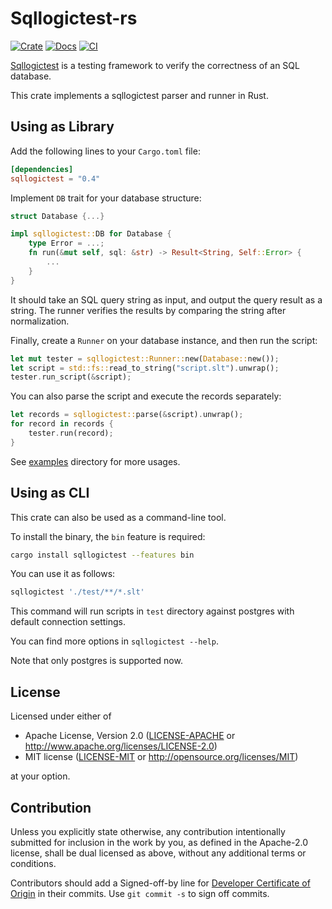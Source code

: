 # Sqllogictest-rs

[![Crate](https://img.shields.io/crates/v/sqllogictest.svg)](https://crates.io/crates/sqllogictest)
[![Docs](https://docs.rs/sqllogictest/badge.svg)](https://docs.rs/sqllogictest)
[![CI](https://github.com/singularity-data/sqllogictest-rs/workflows/CI/badge.svg?branch=main)](https://github.com/singularity-data/sqllogictest-rs/actions)

[Sqllogictest][Sqllogictest] is a testing framework to verify the correctness of an SQL database.

This crate implements a sqllogictest parser and runner in Rust.

[Sqllogictest]: https://www.sqlite.org/sqllogictest/doc/trunk/about.wiki

## Using as Library

Add the following lines to your `Cargo.toml` file:

```toml
[dependencies]
sqllogictest = "0.4"
```

Implement `DB` trait for your database structure:

```rust
struct Database {...}

impl sqllogictest::DB for Database {
    type Error = ...;
    fn run(&mut self, sql: &str) -> Result<String, Self::Error> {
        ...
    }
}
```

It should take an SQL query string as input, and output the query result as a string.
The runner verifies the results by comparing the string after normalization.

Finally, create a `Runner` on your database instance, and then run the script:

```rust
let mut tester = sqllogictest::Runner::new(Database::new());
let script = std::fs::read_to_string("script.slt").unwrap();
tester.run_script(&script);
```

You can also parse the script and execute the records separately:

```rust
let records = sqllogictest::parse(&script).unwrap();
for record in records {
    tester.run(record);
}
```

See [examples](./examples) directory for more usages.

## Using as CLI

This crate can also be used as a command-line tool.

To install the binary, the `bin` feature is required:

```sh
cargo install sqllogictest --features bin
```

You can use it as follows:

```sh
sqllogictest './test/**/*.slt'
```

This command will run scripts in `test` directory against postgres with default connection settings.

You can find more options in `sqllogictest --help`.

Note that only postgres is supported now.

## License

Licensed under either of

 * Apache License, Version 2.0
   ([LICENSE-APACHE](LICENSE-APACHE) or http://www.apache.org/licenses/LICENSE-2.0)
 * MIT license
   ([LICENSE-MIT](LICENSE-MIT) or http://opensource.org/licenses/MIT)

at your option.

## Contribution

Unless you explicitly state otherwise, any contribution intentionally submitted
for inclusion in the work by you, as defined in the Apache-2.0 license, shall be
dual licensed as above, without any additional terms or conditions.

Contributors should add a Signed-off-by line for [Developer Certificate of Origin](https://github.com/probot/dco#how-it-works)
in their commits. Use `git commit -s` to sign off commits.
